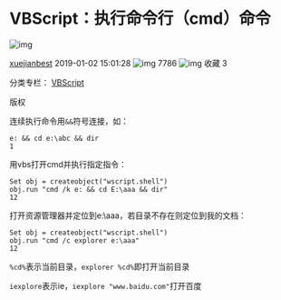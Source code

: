 # VBScript：执行命令行（cmd）命令

![img](https://csdnimg.cn/release/blogv2/dist/pc/img/original.png)

[xuejianbest](https://blog.csdn.net/xuejianbest) 2019-01-02 15:01:28 ![img](https://csdnimg.cn/release/blogv2/dist/pc/img/articleReadEyes.png) 7786 ![img](https://csdnimg.cn/release/blogv2/dist/pc/img/tobarCollect.png) 收藏 3

分类专栏： [VBScript](https://blog.csdn.net/xuejianbest/category_8577837.html)

版权

连续执行命令用`&&`符号连接，如：

```vbnet
e: && cd e:\abc && dir
1
```

用vbs打开cmd并执行指定指令：

```vbnet
Set obj = createobject("wscript.shell")
obj.run "cmd /k e: && cd E:\aaa && dir"
12
```

打开资源管理器并定位到e:\aaa，若目录不存在则定位到我的文档：

```vbnet
Set obj = createobject("wscript.shell")
obj.run "cmd /c explorer e:\aaa"
12
```

`%cd%`表示当前目录，`explorer %cd%`即打开当前目录

`iexplore`表示ie，`iexplore "www.baidu.com"`打开百度